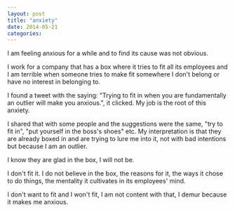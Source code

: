 ```yaml
---
layout: post
title: "anxiety"
date: 2014-05-21
categories:
---
```


I am feeling anxious for a while and to find its cause was not obvious.

I work for a company that has a box where it tries to fit all its employees and I am terrible when someone tries to make fit somewhere I don't belong or have no interest in belonging to.

I found a tweet with the saying: "Trying to fit in when you are fundamentally an outlier will make you anxious.", it clicked. My job is the root of this anxiety.

I shared that with some people and the suggestions were the same, "try to fit in", "put yourself in the boss's shoes" etc. My interpretation is that they are already boxed in and are trying to lure me into it, not with bad intentions but because I am an outlier.

I know they are glad in the box, I will not be.

I don't fit it. I do not believe in the box, the reasons for it, the ways it chose to do things, the mentality it cultivates in its employees' mind.

I don't want to fit and I won't fit, I am not content with that, I demur because it makes me anxious.
